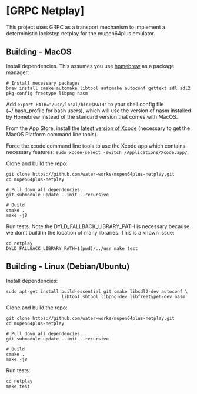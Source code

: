 [GRPC Netplay]
==============

This project uses GRPC as a transport mechanism to implement a deterministic 
lockstep netplay for the mupen64plus emulator.

Building - MacOS
-----------------

Install dependencies. This assumes you use [homebrew](https://brew.sh/) as a
package manager:

    # Install necessary packages
    brew install cmake automake libtool automake autoconf gettext sdl sdl2 pkg-config freetype libpng nasm

Add `export PATH="/usr/local/bin:$PATH"` to your shell config file (~/.bash_profile for bash users), which will use the version of nasm installed by Homebrew instead of the standard version that comes with MacOS.

From the App Store, install the [latest version of Xcode](https://itunes.apple.com/us/app/xcode/id497799835?mt=12) (necessary to get the MacOS Platform command line tools).

Force the xcode command line tools to use the Xcode app which contains necessary features: `sudo xcode-select -switch /Applications/Xcode.app/`.

Clone and build the repo:

    git clone https://github.com/water-works/mupen64plus-netplay.git
    cd mupen64plus-netplay

    # Pull down all dependencies.
    git submodule update --init --recursive

    # Build
    cmake .
    make -j8

Run tests. Note the DYLD_FALLBACK_LIBRARY_PATH is necessary because we don't 
build in the location of many libraries. This is a known issue:

    cd netplay
    DYLD_FALLBACK_LIBRARY_PATH=$(pwd)/../usr make test

Building - Linux (Debian/Ubuntu)
--------------------------------

Install dependencies:

    sudo apt-get install build-essential git cmake libsdl2-dev autoconf \
                         libtool shtool libpng-dev libfreetype6-dev nasm

Clone and build the repo:

    git clone https://github.com/water-works/mupen64plus-netplay.git
    cd mupen64plus-netplay

    # Pull down all dependencies.
    git submodule update --init --recursive

    # Build
    cmake .
    make -j8

Run tests:

    cd netplay
    make test
